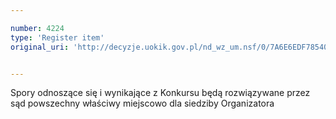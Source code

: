 ```yaml
---

number: 4224
type: 'Register item'
original_uri: 'http://decyzje.uokik.gov.pl/nd_wz_um.nsf/0/7A6E6EDF7854098CC1257B0500367826?OpenDocument'


---
```


Spory odnoszące się i wynikające z Konkursu będą rozwiązywane przez sąd powszechny właściwy miejscowo dla siedziby Organizatora
